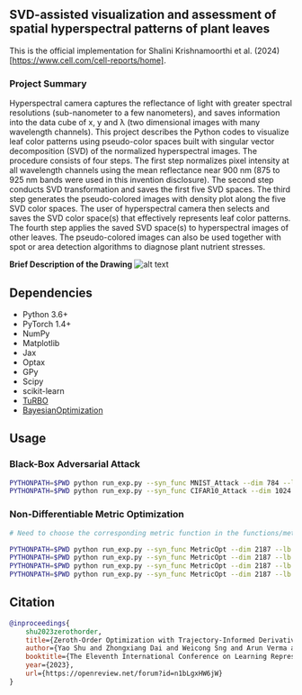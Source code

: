 ## SVD-assisted visualization and assessment of spatial hyperspectral patterns of plant leaves

This is the official implementation for Shalini Krishnamoorthi et al. (2024) [https://www.cell.com/cell-reports/home].


### Project Summary

Hyperspectral camera captures the reflectance of light with greater spectral resolutions (sub-nanometer to a few nanometers), and saves information into the data cube of x, y and λ (two dimensional images with many wavelength channels). This project describes the Python codes to visualize leaf color patterns using pseudo-color spaces built with singular vector decomposition (SVD) of the normalized hyperspectral images. The procedure consists of four steps. The first step normalizes pixel intensity at all wavelength channels using the mean reflectance near 900 nm (875 to 925 nm bands were used in this invention disclosure). The second step conducts SVD transformation and saves the first five SVD spaces. The third step generates the pseudo-colored images with density plot along the five SVD color spaces. The user of hyperspectral camera then selects and saves the SVD color space(s) that effectively represents leaf color patterns. The fourth step applies the saved SVD space(s) to hyperspectral images of other leaves. The pseudo-colored images can also be used together with spot or area detection algorithms to diagnose plant nutrient stresses. 

**Brief Description of the Drawing**
![alt text](http://url/to/img.png)

## Dependencies

- Python 3.6+
- PyTorch 1.4+
- NumPy
- Matplotlib
- Jax
- Optax
- GPy
- Scipy
- scikit-learn
- [TuRBO](https://github.com/uber-research/TuRBO)
- [BayesianOptimization](https://github.com/bayesian-optimization/BayesianOptimization)

## Usage

### Black-Box Adversarial Attack
```bash
PYTHONPATH=$PWD python run_exp.py --syn_func MNIST_Attack --dim 784 --lb -0.3 --ub 0.3 --bo_iters 2000 --gd_iters 0 --alg zord --trials 1 --save "eps(0.3)-" --gd_lr 0.5 --seed 0
PYTHONPATH=$PWD python run_exp.py --syn_func CIFAR10_Attack --dim 1024 --lb -0.2 --ub 0.2 --bo_iters 0 --gd_iters 1000 --alg zord --trials 1 --save "eps(0.2)-" --gd_lr 0.5 --seed 5
```
### Non-Differentiable Metric Optimization
```bash
# Need to choose the corresponding metric function in the functions/metrics.py before runing the following commands

PYTHONPATH=$PWD python run_exp.py --syn_func MetricOpt --dim 2187 --lb -0.2 --ub 0.2 --alg zord --gd_iters 800 --bo_iters 0 --trials 5 --gd_lr 0.01 --save results/CovType/f1score-
PYTHONPATH=$PWD python run_exp.py --syn_func MetricOpt --dim 2187 --lb -0.2 --ub 0.2 --alg zord --gd_iters 800 --bo_iters 0 --trials 5 --gd_lr 0.01 --save results/CovType/jaccard-
PYTHONPATH=$PWD python run_exp.py --syn_func MetricOpt --dim 2187 --lb -0.2 --ub 0.2 --alg zord --gd_iters 800 --bo_iters 0 --trials 5 --gd_lr 0.2 --save results/CovType/precision-
PYTHONPATH=$PWD python run_exp.py --syn_func MetricOpt --dim 2187 --lb -0.2 --ub 0.2 --alg zord --gd_iters 800 --bo_iters 0 --trials 5 --gd_lr 0.2 --save results/CovType/recall-
```

## Citation

```bibtex
@inproceedings{
    shu2023zerothorder,
    title={Zeroth-Order Optimization with Trajectory-Informed Derivative Estimation},
    author={Yao Shu and Zhongxiang Dai and Weicong Sng and Arun Verma and Patrick Jaillet and Bryan Kian Hsiang Low},
    booktitle={The Eleventh International Conference on Learning Representations},
    year={2023},
    url={https://openreview.net/forum?id=n1bLgxHW6jW}
}
```
